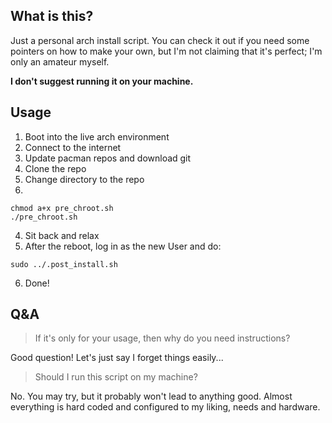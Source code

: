 ## What is this?
Just a personal arch install script. You can check it out if you need some pointers on how to make your own, but I'm not claiming that it's perfect; I'm only an amateur myself.

**I don't suggest running it on your machine.**

## Usage
1. Boot into the live arch environment
2. Connect to the internet
3. Update pacman repos and download git
4. Clone the repo
5. Change directory to the repo
6. 
```
chmod a+x pre_chroot.sh
./pre_chroot.sh
```
4. Sit back and relax
5. After the reboot, log in as the new User and do:
```
sudo ../.post_install.sh
```
6. Done!

## Q&A
> If it's only for your usage, then why do you need instructions?

Good question! Let's just say I forget things easily...

> Should I run this script on my machine?

No. You may try, but it probably won't lead to anything good. Almost everything is hard coded and configured to my liking, needs and hardware.
